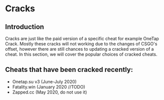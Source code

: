 # Cracks

## Introduction

Cracks are just like the paid version of a specific cheat for example OneTap Crack. Mostly these cracks will not working due to the changes of CSGO's offset, however there are still chances to updating a cracked version of a cheat. In this section, we will cover the popular choices of cracked cheats.

## Cheats that have been cracked recently:

* Onetap.su v3 \(June-July 2020\)
* Fatality.win \(January 2020 //TODO\)
* Zapped.cc \(May 2020, do not use it\)

